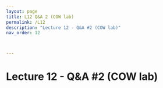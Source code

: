 ```yaml
---
layout: page
title: L12 Q&A 2 (COW lab)
permalink: /L12
description: "Lecture 12 - Q&A #2 (COW lab)"
nav_order: 12



---
```


# Lecture 12 - Q&A #2 (COW lab)